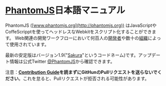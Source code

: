 # [PhantomJS](http://phantomjs.org)日本語マニュアル

PhantomJS ([www.phantomjs.org](http://phantomjs.org)) はJavaScriptやCoffeScripptを使ってヘッドレスなWebkitをスクリプト化することができます。
Web関連の開発ワークフローにおいて何百人の[開発者](https://github.com/ariya/phantomjs/wiki/Buzz)や数十の[組織](https://github.com/ariya/phantomjs/wiki/Users)によって使用されています。

最新の安定版はバージョン1.9("[Sakura](http://phantomjs.org/release-names.html)"というコードネーム)です。アップデート情報は公式Twitter [@PhantomJS](http://twitter.com/PhantomJS)から確認できます。


注意：**[Contribution Guide](https://github.com/ariya/phantomjs/blob/master/CONTRIBUTING.md)を読まずにGitHunのPullリクエストを送らないでください**。これを怠ると、Pullリクエストが拒否される可能性があります。
